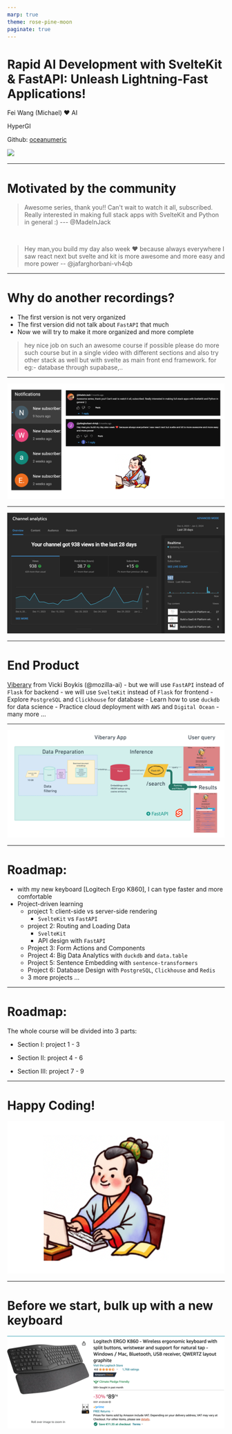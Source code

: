 ```yaml
---
marp: true
theme: rose-pine-moon
paginate: true
---
```



# Rapid AI Development with SvelteKit & FastAPI: Unleash Lightning-Fast Applications!

Fei Wang (Michael) :heart: AI

HyperGI

Github: [oceanumeric](https://github.com/oceanumeric)


<img class="landing-img" src="https://media.giphy.com/media/lUZwWoJfL0c0HCIDRP/giphy.gif">


--- 

# Motivated by the community

> Awesome series, thank you!! Can't wait to watch it all, subscribed. Really interested in making full stack apps with SvelteKit and Python in general :) --- @MadeInJack

<br>

> Hey man,you build my day also week ❤ because always everywhere I saw react next but svelte and kit is more awesome and more easy and more power -- @jafarghorbani-vh4qb



---

# Why do another recordings?

- The first version is not very organized
- The first version did not talk about `FastAPI` that much 
- Now we will try to make it more organized and more complete

> hey nice job on such an awesome course if possible please do more such course but in a single video with different sections and also try other stack as well but with svelte as main front end framework. for  eg:- database through supabase,..


---

![bg h:70%](./images/promotation1.png)


---

![bg h:70%](./images/chanel-analytics.png)


---

# End Product

<a href="https://staging.viberary.pizza/" target="_blank"> Viberary</a> from Vicki Boykis (@mozilla-ai)
    - but we will use `FastAPI` instead of `Flask` for backend
    - we will use `SvelteKit` instead of `Flask` for frontend
    - Explore `PostgreSQL` and `Clickhouse` for database
    - Learn how to use `duckdb` for data science
    - Practice cloud deployment with `AWS` and `Digital Ocean`
    - many more ...


---

![bg h:78%](./images/viberary-demo.png)


---
# Roadmap:

- with my new keyboard [Logitech Ergo K860], I can type faster and more comfortable
- Project-driven learning
    - project 1: client-side vs server-side rendering
        - `SvelteKit` vs `FastAPI`
    - project 2: Routing and Loading Data
        - `SvelteKit`
        - API design with `FastAPI`
    - Project 3: Form Actions  and Components
    - Project 4: Big Data Analytics with `duckdb` and `data.table`
    - Project 5: Sentence Embedding with `sentence-transformers`
    - Project 6: Database Design with `PostgreSQL`, `Clickhouse` and `Redis`
    - 3 more projects ...

---

# Roadmap:

The whole course will be divided into 3 parts:

- Section I: project 1 - 3

- Section II: project 4 - 6

- Section III: project 7 - 9


---

# Happy Coding!

![bg right h:70%](./images/avatar.png)


---

# Before we start, bulk up with a new keyboard

![h:60%](./images/keyboard.png)
